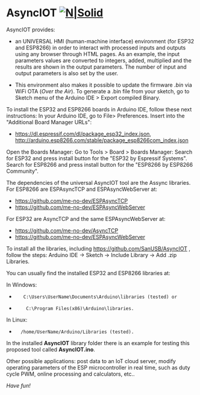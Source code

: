 # AsyncIOT [![N|Solid](http://sanusb.blogspot.com.br/favicon.ico)](http://sanusb.org/)

AsyncIOT provides:

  - an UNIVERSAL HMI (human-machine interface) environment (for ESP32 and ESP8266) in order to interact with processed inputs and outputs using any browser through HTML pages. As an example, the input parameters values are converted to integers, added, multiplied and the results are shown in the output parameters. The number of input and output parameters is also set by the user. 

  - This environment also makes it possible to update the firmware *.bin* via WiFi OTA (*Over the Air*). To generate a .bin file from your sketch, go to Sketch menu of the Arduino IDE > Export compiled Binary.

 To install the ESP32 and ESP8266 boards in Arduino IDE, follow these next instructions:
 In your Arduino IDE, go to File> Preferences. Insert into the "Additional Board Manager URLs":
 * https://dl.espressif.com/dl/package_esp32_index.json, http://arduino.esp8266.com/stable/package_esp8266com_index.json
 
 Open the Boards Manager: Go to Tools > Board > Boards Manager:
 Search for ESP32 and press install button for the "ESP32 by Espressif Systems".
 Search for ESP8266 and press install button for the "ESP8266 by ESP8266 Community".
 
 The dependencies of the universal AsyncIOT tool are the Assync libraries. For ESP8266 are ESPAsyncTCP and ESPAsyncWebServer at:
 
 * https://github.com/me-no-dev/ESPAsyncTCP
 * https://github.com/me-no-dev/ESPAsyncWebServer
 
 For ESP32 are AsyncTCP and the same ESPAsyncWebServer at:
 
 * https://github.com/me-no-dev/AsyncTCP
 * https://github.com/me-no-dev/ESPAsyncWebServer
 
 To install all the libraries, including https://github.com/SanUSB/AsyncIOT , follow the steps: 
Arduino IDE -> Sketch -> Include Library -> Add .zip Libraries.
 
 You can usually find the installed ESP32 and ESP8266 libraries at:
  
 In Windows:    
*        C:\Users\UserName\Documents\Arduino\libraries (tested) or 
*         C:\Program Files(x86)\Arduino\libraries.
     
 In Linux:   
*       /home/UserName/Arduino/Libraries (tested).

 In the installed **AsyncIOT** library folder there is an example for testing this proposed tool called **AsyncIOT.ino**.
 
 Other possible applications: post data to an IoT cloud server, modify operating parameters of the ESP microcontroller in real time, such as duty cycle PWM, online processing and calculators, etc..
 
*Have fun!*
